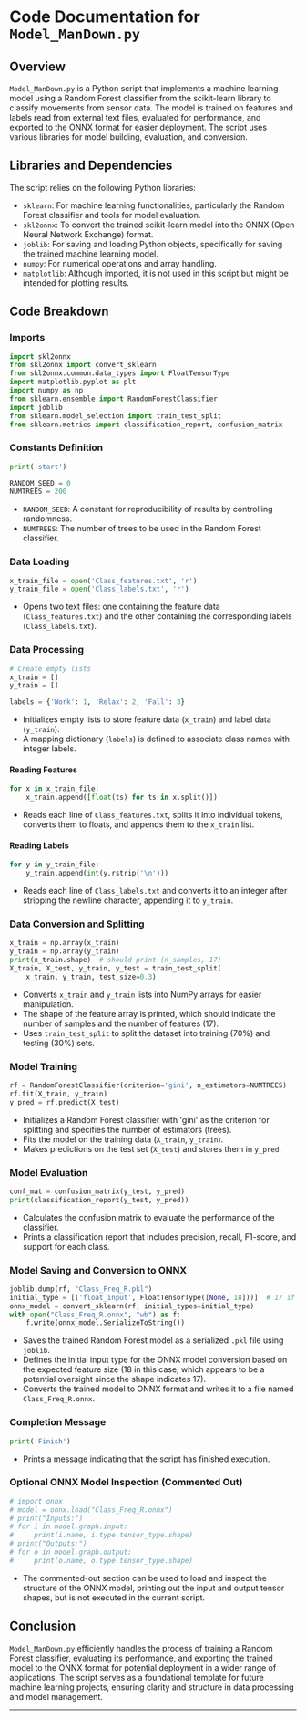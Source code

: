 # Code Documentation for `Model_ManDown.py`

## Overview

`Model_ManDown.py` is a Python script that implements a machine learning model using a Random Forest classifier from the scikit-learn library to classify movements from sensor data. The model is trained on features and labels read from external text files, evaluated for performance, and exported to the ONNX format for easier deployment. The script uses various libraries for model building, evaluation, and conversion.

## Libraries and Dependencies

The script relies on the following Python libraries:

- `sklearn`: For machine learning functionalities, particularly the Random Forest classifier and tools for model evaluation.
- `skl2onnx`: To convert the trained scikit-learn model into the ONNX (Open Neural Network Exchange) format.
- `joblib`: For saving and loading Python objects, specifically for saving the trained machine learning model.
- `numpy`: For numerical operations and array handling.
- `matplotlib`: Although imported, it is not used in this script but might be intended for plotting results.

## Code Breakdown

### Imports

```python
import skl2onnx
from skl2onnx import convert_sklearn
from skl2onnx.common.data_types import FloatTensorType
import matplotlib.pyplot as plt
import numpy as np
from sklearn.ensemble import RandomForestClassifier
import joblib
from sklearn.model_selection import train_test_split
from sklearn.metrics import classification_report, confusion_matrix
```

### Constants Definition

```python
print('start')

RANDOM_SEED = 0
NUMTREES = 200
```

- `RANDOM_SEED`: A constant for reproducibility of results by controlling randomness.
- `NUMTREES`: The number of trees to be used in the Random Forest classifier.

### Data Loading

```python
x_train_file = open('Class_features.txt', 'r')
y_train_file = open('Class_labels.txt', 'r')
```

- Opens two text files: one containing the feature data (`Class_features.txt`) and the other containing the corresponding labels (`Class_labels.txt`).

### Data Processing

```python
# Create empty lists
x_train = []
y_train = []

labels = {'Work': 1, 'Relax': 2, 'Fall': 3}
```

- Initializes empty lists to store feature data (`x_train`) and label data (`y_train`).
- A mapping dictionary (`labels`) is defined to associate class names with integer labels.

#### Reading Features

```python
for x in x_train_file:
    x_train.append([float(ts) for ts in x.split()])
```

- Reads each line of `Class_features.txt`, splits it into individual tokens, converts them to floats, and appends them to the `x_train` list.

#### Reading Labels

```python
for y in y_train_file:
    y_train.append(int(y.rstrip('\n')))
```

- Reads each line of `Class_labels.txt` and converts it to an integer after stripping the newline character, appending it to `y_train`.

### Data Conversion and Splitting

```python
x_train = np.array(x_train)
y_train = np.array(y_train)
print(x_train.shape)  # should print (n_samples, 17)
X_train, X_test, y_train, y_test = train_test_split(
    x_train, y_train, test_size=0.3)
```

- Converts `x_train` and `y_train` lists into NumPy arrays for easier manipulation.
- The shape of the feature array is printed, which should indicate the number of samples and the number of features (17).
- Uses `train_test_split` to split the dataset into training (70%) and testing (30%) sets.

### Model Training

```python
rf = RandomForestClassifier(criterion='gini', n_estimators=NUMTREES)
rf.fit(X_train, y_train)
y_pred = rf.predict(X_test)
```

- Initializes a Random Forest classifier with 'gini' as the criterion for splitting and specifies the number of estimators (trees).
- Fits the model on the training data (`X_train`, `y_train`).
- Makes predictions on the test set (`X_test`) and stores them in `y_pred`.

### Model Evaluation

```python
conf_mat = confusion_matrix(y_test, y_pred)
print(classification_report(y_test, y_pred))
```

- Calculates the confusion matrix to evaluate the performance of the classifier.
- Prints a classification report that includes precision, recall, F1-score, and support for each class.

### Model Saving and Conversion to ONNX

```python
joblib.dump(rf, "Class_Freq_R.pkl")
initial_type = [('float_input', FloatTensorType([None, 18]))]  # 17 if that's your feature size
onnx_model = convert_sklearn(rf, initial_types=initial_type)
with open("Class_Freq_R.onnx", "wb") as f:
    f.write(onnx_model.SerializeToString())
```

- Saves the trained Random Forest model as a serialized `.pkl` file using `joblib`.
- Defines the initial input type for the ONNX model conversion based on the expected feature size (18 in this case, which appears to be a potential oversight since the shape indicates 17).
- Converts the trained model to ONNX format and writes it to a file named `Class_Freq_R.onnx`.

### Completion Message

```python
print('Finish')
```

- Prints a message indicating that the script has finished execution.

### Optional ONNX Model Inspection (Commented Out)

```python
# import onnx
# model = onnx.load("Class_Freq_R.onnx")
# print("Inputs:")
# for i in model.graph.input:
#     print(i.name, i.type.tensor_type.shape)
# print("Outputs:")
# for o in model.graph.output:
#     print(o.name, o.type.tensor_type.shape)
```

- The commented-out section can be used to load and inspect the structure of the ONNX model, printing out the input and output tensor shapes, but is not executed in the current script.

## Conclusion

`Model_ManDown.py` efficiently handles the process of training a Random Forest classifier, evaluating its performance, and exporting the trained model to the ONNX format for potential deployment in a wider range of applications. The script serves as a foundational template for future machine learning projects, ensuring clarity and structure in data processing and model management.

---
